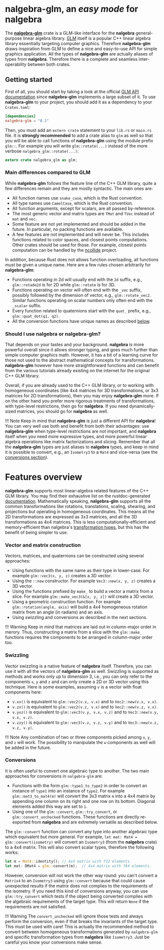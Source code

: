 # **nalgebra-glm**, an _easy mode_ for nalgebra 
The [**nalgebra-glm**](https://crates.io/crates/nalgebra-glm) crate is a GLM-like interface for the **nalgebra** general-purpose linear algebra library.
[GLM](https://glm.g-truc.net) itself is a popular C++ linear algebra library essentially targeting computer graphics. Therefore
**nalgebra-glm** draws inspiration from GLM to define a nice and easy-to-use API for simple graphics application. All the types
of **nalgebra-glm** are actually aliases of types from **nalgebra**. Therefore there is a complete and seamless inter-operability
between both crates.

## Getting started
First of all, you should start by taking a look at the official [GLM API documentation](http://glm.g-truc.net/0.9.9/api/index.html)
since **nalgebra-glm** implements a large subset of it. To use **nalgebra-glm** to your project, you
should add it as a dependency to your `Crates.toml`:

```toml
[dependencies]
nalgebra-glm = "0.1"
```

Then, you must add an `extern crate` statement to your `lib.rs` or `main.rs` file. It is **strongly
recommended** to add a crate alias to `glm` as well so that you will be able to call functions of
**nalgebra-glm** using the module prefix `glm::`. For example you will write `glm::rotate(...)` instead
of the more verbose `nalgebra_glm::rotate(...)`:

```rust
extern crate nalgebra_glm as glm;
```

### Main differences compared to GLM
While **nalgebra-glm** follows the feature line of the C++ GLM library, quite a few differences
remain and they are mostly syntactic. The main ones are:

* All function names use `snake_case`, which is the Rust convention.
* All type names use `CamelCase`, which is the Rust convention.
* All function arguments, except for scalars, are all passed by-reference.
* The most generic vector and matrix types are `TMat` and `TVec` instead of `mat` and `vec`.
* Some feature are not yet implemented and should be added in the future. In particular, no packing
functions are available.
* A few features are not implemented and will never be. This includes functions related to color
spaces, and closest points computations. Other crates should be used for those. For example, closest
points computation can be handled by the [ncollide](https://ncollide.org) project.

In addition, because Rust does not allows function overloading, all functions must be given a unique name.
Here are a few rules chosen arbitrarily for **nalgebra-glm**:

* Functions operating in 2d will usually end with the `2d` suffix, e.g., `glm::rotade2d` is for 2D while `glm::rotate` is for 3D.
* Functions operating on vector will often end with the `_vec` suffix, possibly followed by the dimension of vector, e.g., `glm::rotate_vec2`.
  Similar functions operating on scalar numbers only often end with the `_scalar` suffix.
* Every function related to quaternions start with the `quat_` prefix, e.g., `glm::quat_dot(q1, q2)`.
* All the conversion functions have unique names as described [below](#conversions).

### Should I use nalgebra or nalgebra-glm?
That depends on your tastes and your background. **nalgebra** is more powerful overall since it allows stronger typing,
and goes much further than simple computer graphics math. However, it has a bit of a learning curve for
those not used to the abstract mathematical concepts for transformations. **nalgebra-glm** however
have more straightforward functions and can benefit from the various tutorials already existing on the internet
for the original C++ GLM library.

Overall, if you are already used to the C++ GLM library, or to working with homogeneous coordinates (like 4x4
matrices for 3D transformations, or 3x3 matrices for 2D transformations), then you may enjoy **nalgebra-glm** more.
If on the other hand you prefer more rigorous treatments of transformations, with type-level restrictions, then go for **nalgebra**.
If you need dynamically-sized matrices, you should go for **nalgebra** as well.

!!! Note
    Keep in mind that **nalgebra-glm** is just a different API for **nalgebra**! You can very well use both
    and benefit from both their advantages: use **nalgebra-glm** when type-level restrictions are not important,
    and **nalgebra** itself when you need more expressive types, and more powerful linear algebra operations like
    matrix factorizations and slicing. Remember that all the **nalgebra-glm** types are just aliases to **nalgebra** types,
    and keep in mind it is possible to convert, e.g., an `Isometry3` to a `Mat4` and vice-versa (see the [conversions section](#conversions)).

# Features overview
**nalgebra-glm** supports most linear-algebra related features of the C++ GLM library. You may find their exhaustive list
on the rustdoc-generated [documentation](/rustdoc_glm/nalgebra_glm/index.html). Mathematically
speaking, **nalgebra-glm** supports all the common transformations like rotations, translations, scaling, shearing,
and projections but operating in homogeneous coordinates. This means all the 2D transformations are
expressed as 3x3 matrices, and all the 3D transformations as 4x4 matrices. This is less computationally-efficient
and memory-efficient than nalgebra's [transformation types](https://www.nalgebra.org/points_and_transformations/#transformations),
but this has the benefit of being simpler to use.

### Vector and matrix construction
Vectors, matrices, and quaternions can be constructed using several approaches:

* Using functions with the same name as their type in lower-case. For example `glm::vec3(x, y, z)` creates a 3D vector.
* Using the `::new` constructor. For example `Vec3::new(x, y, z)` creates a 3D vector.
* Using the functions prefixed by `make_` to build a vector a matrix from a slice. For example `glm::make_vec3(&[x, y, z])`
  will create a 3D vector.
* Using a geometric construction function. For example `glm::rotation(angle, axis)` will build a 4x4 homogeneous rotation matrix from an angle (in radians) and an axis.
* Using swizzling and conversions as described in the next sections.

!!! Warning
    Keep in mind that matrices are laid out in column-major order in merory. Thus, constructing a matrix from a slice
    with the `glm::make_` functions requires the components to be arranged in column-major order too.

### Swizzling
Vector swizzling is a native feature of **nalgebra** itself. Therefore, you can use it with all
the vectors of **nalgebra-glm** as well. Swizzling is supported as methods and works only up to
dimension 3, i.e., you can only refer to the components `x`, `y` and `z` and can only create a
2D or 3D vector using this technique. Here is some examples, assuming `v` is a vector with float
components here:

* `v.xx()` is equivalent to `glm::vec2(v.x, v.x)` and to `Vec2::new(v.x, v.x)`.
* `v.zx()` is equivalent to `glm::vec2(v.z, v.x)` and to `Vec2::new(v.z, v.x)`.
* `v.yxz()` is equivalent to `glm::vec3(v.y, v.x, v.z)` and to `Vec3::new(v.y, v.x, v.z)`.
* `v.zzy()` is equivalent to `glm::vec3(v.z, v.z, v.y)` and to `Vec3::new(v.z, v.z, v.y)`.

!!! Note
    Any combination of two or three components picked among `x`, `y`, and `z` will work. The possibility to manipulate
    the `w` components as well will be added in the future.

### Conversions
It is often useful to convert one algebraic type to another. The two main approaches for conversions in `nalgebra-glm` are:

* Functions with the form `glm::type1_to_type2` in order to convert an instance of `type1` into an instance of `type2`.
For example `glm::mat3_to_mat4(m)` will convert the 3x3 matrix `m` into a 4x4 matrix by appending one column on its right
and one row on its bottom. Diagonal elements added this way are set to `1`.
* Using one of the `glm::convert`, `glm::try_convert`, or `glm::convert_unchecked` functions.
These functions are directly re-exported from **nalgebra** and are extremely versatile as described below.

The `glm::convert` function can convert any type into another algebraic type which equivalent but more general. For example,
`let mat: Mat4 = glm::convert(isometry)` will convert an `Isometry3` (from the **nalgebra** crate) to a 4x4 matrix.
This will also convert scalar types, therefore the following works:

```rust
let m = Mat4::identity(); // 4x4 matrix with f32 elements. 
let mat: DMat4 = glm::convert(m);  // 4x4 matrix with f64 elements. 
```

However, conversion will not work the other way round: you can't convert a `Matrix4` to an `Isometry3` using `glm::convert`
because that could cause unexpected results if the matrix does not complies to the requirements of the isometry.
If you need this kind of conversions anyway, you can use `glm::try_convert` which tests if the object being converted complies
with the algebraic requirements of the target type. This will return `None` if the requirements are not satisfied.

!!! Warning
    The `convert_unchecked` will ignore those tests and always perform the conversion, even if that breaks the invariants of the target type.
    This must be used with care! This is actually the recommended method to convert between homogeneous transformations generated by `nalgebra-glm` and
    specific transformation types from **nalgebra** like `Isometry3`. Just be careful you know your conversions make sense.
